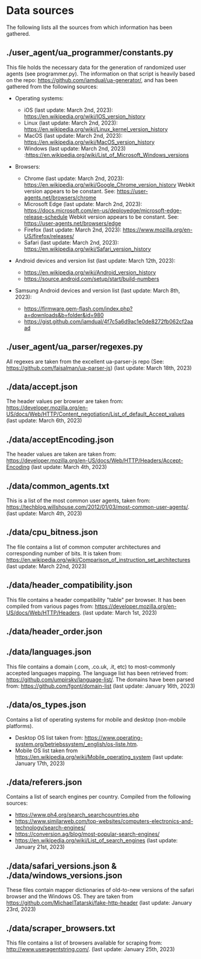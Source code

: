 # Data sources
The following lists all the sources from which information has been gathered.

## ./user_agent/ua_programmer/constants.py
This file holds the necessary data for the generation of randomized user agents (see programmer.py).
The information on that script is heavily based on the repo: https://github.com/iamdual/ua-generator/, 
and has been gathered from the following sources:

- Operating systems:
    - iOS       (last update: March 2nd, 2023): https://en.wikipedia.org/wiki/IOS_version_history
    - Linux     (last update: March 2nd, 2023): https://en.wikipedia.org/wiki/Linux_kernel_version_history
    - MacOS     (last update: March 2nd, 2023): https://en.wikipedia.org/wiki/MacOS_version_history
    - Windows   (last update: March 2nd, 2023) :https://en.wikipedia.org/wiki/List_of_Microsoft_Windows_versions

- Browsers:
    - Chrome    (last update: March 2nd, 2023): https://en.wikipedia.org/wiki/Google_Chrome_version_history
        Webkit version appears to be constant. See: https://user-agents.net/browsers/chrome
    - Microsoft Edge (last update: March 2nd, 2023): https://docs.microsoft.com/en-us/deployedge/microsoft-edge-release-schedule
        Webkit version appears to be constant. See: https://user-agents.net/browsers/edge
    - Firefox   (last update: March 2nd, 2023): https://www.mozilla.org/en-US/firefox/releases/ 
    - Safari    (last update: March 2nd, 2023): https://en.wikipedia.org/wiki/Safari_version_history 

- Android devices and version list (last update: March 12th, 2023):
    - https://en.wikipedia.org/wiki/Android_version_history
    - https://source.android.com/setup/start/build-numbers

- Samsung Android devices and version list (last update: March 8th, 2023):
    - https://firmware.gem-flash.com/index.php?a=downloads&b=folder&id=980
    - https://gist.github.com/iamdual/4f7c5a6d9ac1e0de8272fb062cf2aaad

## ./user_agent/ua_parser/regexes.py
All regexes are taken from the excellent ua-parser-js repo (See: https://github.com/faisalman/ua-parser-js)
(last update: March 18th, 2023)

## ./data/accept.json
The header values per browser are taken from: https://developer.mozilla.org/en-US/docs/Web/HTTP/Content_negotiation/List_of_default_Accept_values
(last update: March 6th, 2023)

## ./data/acceptEncoding.json
The header values are taken are taken from: https://developer.mozilla.org/en-US/docs/Web/HTTP/Headers/Accept-Encoding
(last update: March 4th, 2023)

## ./data/common_agents.txt
This is a list of the most common user agents, taken from: https://techblog.willshouse.com/2012/01/03/most-common-user-agents/.
(last update: March 4th, 2023)

## ./data/cpu_bitness.json
The file contains a list of common computer architectures and corresponding number of bits. It is taken from:
https://en.wikipedia.org/wiki/Comparison_of_instruction_set_architectures (last update: March 22nd, 2023)

## ./data/header_compatibility.json
This file contains a header compatibility "table" per browser. It has been compiled from various pages from: https://developer.mozilla.org/en-US/docs/Web/HTTP/Headers.
(last update: March 1st, 2023)

## ./data/header_order.json

## ./data/languages.json
This file contains a domain (.com, .co.uk, .it, etc) to most-commonly accepted languages mapping.
The language list has been retrieved from: https://github.com/umpirsky/language-list/.
The domains have been parsed from: https://github.com/fgont/domain-list
(last update: January 16th, 2023)

## ./data/os_types.json
Contains a list of operating systems for mobile and desktop (non-mobile platforms). 
- Desktop OS list taken from: https://www.operating-system.org/betriebssystem/_english/os-liste.htm. 
- Mobile  OS list taken from https://en.wikipedia.org/wiki/Mobile_operating_system 
(last update: January  17th, 2023)

## ./data/referers.json
Contains a list of search engines per country. Compiled from the following sources:
- https://www.ph4.org/search_searchcountries.php
- https://www.similarweb.com/top-websites/computers-electronics-and-technology/search-engines/
- https://conversion.ag/blog/most-popular-search-engines/
- https://en.wikipedia.org/wiki/List_of_search_engines
(last update: January  21st, 2023)

## ./data/safari_versions.json & ./data/windows_versions.json
These files contain mapper dictionaries of old-to-new versions of the safari browser and the Windows OS. 
They are taken from https://github.com/MichaelTatarski/fake-http-header
(last update: January  23rd, 2023)

## ./data/scraper_browsers.txt
This file contains a list of browsers available for scraping from: http://www.useragentstring.com/.
(last update: January  25th, 2023)